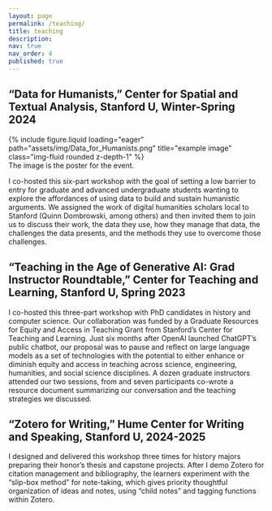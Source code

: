 ```yaml
---
layout: page
permalink: /teaching/
title: teaching
description: 
nav: true
nav_order: 4
published: true
---
```


## “Data for Humanists,” Center for Spatial and Textual Analysis, Stanford U, Winter-Spring 2024

<div class="row">
    <div class="col-sm mt-3 mt-md-0">
        {% include figure.liquid loading="eager" path="assets/img/Data_for_Humanists.png" title="example image" class="img-fluid rounded z-depth-1" %}
    </div>
</div>
<div class="caption">
    The image is the poster for the event.
</div>

I co-hosted this six-part workshop with the goal of setting a low barrier to entry for graduate and advanced undergraduate students wanting to explore the affordances of using data to build and sustain humanistic arguments. We assigned the work of digital humanities scholars local to Stanford (Quinn Dombrowski, among others) and then invited them to join us to discuss their work, the data they use, how they manage that data, the challenges the data presents, and the methods they use to overcome those challenges.

## “Teaching in the Age of Generative AI: Grad Instructor Roundtable,” Center for Teaching and Learning, Stanford U, Spring 2023

I co-hosted this three-part workshop with PhD candidates in history and computer science. Our collaboration was funded by a Graduate Resources for Equity and Access in Teaching Grant from Stanford’s Center for Teaching and Learning. Just six months after OpenAI launched ChatGPT’s public chatbot, our proposal was to pause and reflect on large language models as a set of technologies with the potential to either enhance or diminish equity and access in teaching across science, engineering, humanities, and social science disciplines. A dozen graduate instructors attended our two sessions, from and seven participants co-wrote a resource document summarizing our conversation and the teaching strategies we discussed. 

## “Zotero for Writing,” Hume Center for Writing and Speaking, Stanford U, 2024-2025

I designed and delivered this workshop three times for history majors preparing their honor’s thesis and capstone projects. After I demo Zotero for citation management and bibliography, the learners experiment with the “slip-box method” for note-taking, which gives priority thoughtful organization of ideas and notes, using “child notes” and tagging functions within Zotero.

